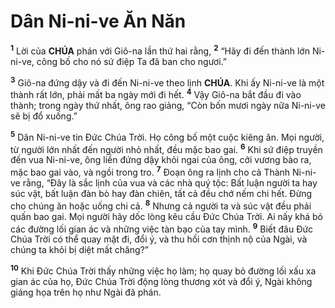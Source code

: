 # Dân Ni-ni-ve Ăn Năn
<sup><b>1</b></sup> Lời của **CHÚA** phán với Giô-na lần thứ hai rằng, <sup><b>2</b></sup> “Hãy đi đến thành lớn Ni-ni-ve, công bố cho nó sứ điệp Ta đã ban cho ngươi.”

<sup><b>3</b></sup> Giô-na đứng dậy và đi đến Ni-ni-ve theo lịnh **CHÚA**. Khi ấy Ni-ni-ve là một thành rất lớn, phải mất ba ngày mới đi hết. <sup><b>4</b></sup> Vậy Giô-na bắt đầu đi vào thành; trong ngày thứ nhất, ông rao giảng, “Còn bốn mươi ngày nữa Ni-ni-ve sẽ bị đổ xuống.”

<sup><b>5</b></sup> Dân Ni-ni-ve tin Đức Chúa Trời. Họ công bố một cuộc kiêng ăn. Mọi người, từ người lớn nhất đến người nhỏ nhất, đều mặc bao gai. <sup><b>6</b></sup> Khi sứ điệp truyền đến vua Ni-ni-ve, ông liền đứng dậy khỏi ngai của ông, cởi vương bào ra, mặc bao gai vào, và ngồi trong tro. <sup><b>7</b></sup> Đoạn ông ra lịnh cho cả Thành Ni-ni-ve rằng, “Đây là sắc lịnh của vua và các nhà quý tộc: Bất luận người ta hay súc vật, bất luận đàn bò hay đàn chiên, tất cả đều chớ nếm chi hết. Đừng cho chúng ăn hoặc uống chi cả. <sup><b>8</b></sup> Nhưng cả người ta và súc vật đều phải quấn bao gai. Mọi người hãy dốc lòng kêu cầu Đức Chúa Trời. Ai nấy khá bỏ các đường lối gian ác và những việc tàn bạo của tay mình. <sup><b>9</b></sup> Biết đâu Đức Chúa Trời có thể quay mặt đi, đổi ý, và thu hồi cơn thịnh nộ của Ngài, và chúng ta khỏi bị diệt mất chăng?”

<sup><b>10</b></sup> Khi Đức Chúa Trời thấy những việc họ làm; họ quay bỏ đường lối xấu xa gian ác của họ, Đức Chúa Trời động lòng thương xót và đổi ý, Ngài không giáng họa trên họ như Ngài đã phán.